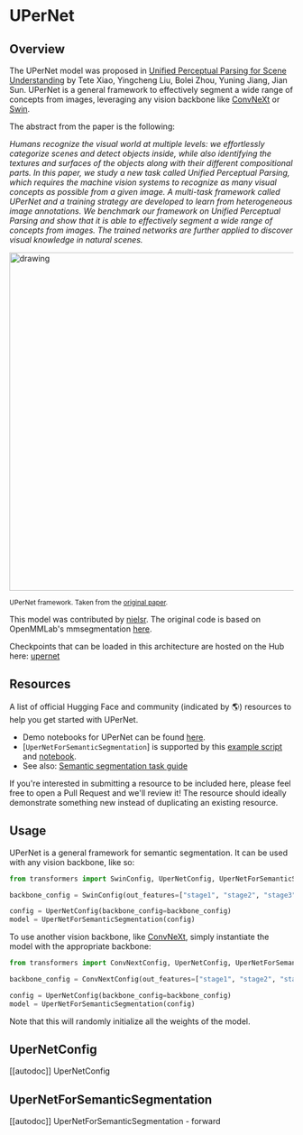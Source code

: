 <!--Copyright 2022 The HuggingFace Team. All rights reserved.

Licensed under the Apache License, Version 2.0 (the "License"); you may not use this file except in compliance with
the License. You may obtain a copy of the License at

http://www.apache.org/licenses/LICENSE-2.0

Unless required by applicable law or agreed to in writing, software distributed under the License is distributed on
an "AS IS" BASIS, WITHOUT WARRANTIES OR CONDITIONS OF ANY KIND, either express or implied. See the License for the
specific language governing permissions and limitations under the License.

⚠️ Note that this file is in Markdown but contain specific syntax for our doc-builder (similar to MDX) that may not be
rendered properly in your Markdown viewer.

-->

# UPerNet

## Overview

The UPerNet model was proposed in [Unified Perceptual Parsing for Scene Understanding](https://arxiv.org/abs/1807.10221)
by Tete Xiao, Yingcheng Liu, Bolei Zhou, Yuning Jiang, Jian Sun. UPerNet is a general framework to effectively segment
a wide range of concepts from images, leveraging any vision backbone like [ConvNeXt](convnext) or [Swin](swin).

The abstract from the paper is the following:

*Humans recognize the visual world at multiple levels: we effortlessly categorize scenes and detect objects inside, while also identifying the textures and surfaces of the objects along with their different compositional parts. In this paper, we study a new task called Unified Perceptual Parsing, which requires the machine vision systems to recognize as many visual concepts as possible from a given image. A multi-task framework called UPerNet and a training strategy are developed to learn from heterogeneous image annotations. We benchmark our framework on Unified Perceptual Parsing and show that it is able to effectively segment a wide range of concepts from images. The trained networks are further applied to discover visual knowledge in natural scenes.*

<img src="https://huggingface.co/datasets/huggingface/documentation-images/resolve/main/transformers/model_doc/upernet_architecture.jpg"
alt="drawing" width="600"/>

<small> UPerNet framework. Taken from the <a href="https://arxiv.org/abs/1807.10221">original paper</a>. </small>

This model was contributed by [nielsr](https://huggingface.co/nielsr). The original code is based on OpenMMLab's mmsegmentation [here](https://github.com/open-mmlab/mmsegmentation/blob/master/mmseg/models/decode_heads/uper_head.py).

Checkpoints that can be loaded in this architecture are hosted on the Hub here: [upernet](https://huggingface.co/models?other=upernet)

## Resources

A list of official Hugging Face and community (indicated by 🌎) resources to help you get started with UPerNet.

- Demo notebooks for UPerNet can be found [here](https://github.com/NielsRogge/Transformers-Tutorials/tree/master/UPerNet).
- [`UperNetForSemanticSegmentation`] is supported by this [example script](https://github.com/huggingface/transformers/tree/main/examples/pytorch/semantic-segmentation) and [notebook](https://colab.research.google.com/github/huggingface/notebooks/blob/main/examples/semantic_segmentation.ipynb).
- See also: [Semantic segmentation task guide](../tasks/semantic_segmentation)

If you're interested in submitting a resource to be included here, please feel free to open a Pull Request and we'll review it! The resource should ideally demonstrate something new instead of duplicating an existing resource.

## Usage

UPerNet is a general framework for semantic segmentation. It can be used with any vision backbone, like so:

```py
from transformers import SwinConfig, UperNetConfig, UperNetForSemanticSegmentation

backbone_config = SwinConfig(out_features=["stage1", "stage2", "stage3", "stage4"])

config = UperNetConfig(backbone_config=backbone_config)
model = UperNetForSemanticSegmentation(config)
```

To use another vision backbone, like [ConvNeXt](convnext), simply instantiate the model with the appropriate backbone:

```py
from transformers import ConvNextConfig, UperNetConfig, UperNetForSemanticSegmentation

backbone_config = ConvNextConfig(out_features=["stage1", "stage2", "stage3", "stage4"])

config = UperNetConfig(backbone_config=backbone_config)
model = UperNetForSemanticSegmentation(config)
```

Note that this will randomly initialize all the weights of the model.

## UperNetConfig

[[autodoc]] UperNetConfig

## UperNetForSemanticSegmentation

[[autodoc]] UperNetForSemanticSegmentation
    - forward
